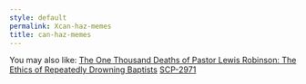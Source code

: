 ```yaml
---
style: default
permalink: Xcan-haz-memes
title: can-haz-memes
---
```

You may also like:
[The One Thousand Deaths of Pastor Lewis Robinson: The Ethics of Repeatedly Drowning Baptists](http://scp-wiki.net/the-one-thousand-deaths-of-pastor-lewis-robinson-the-ethics)
[SCP-2971](http://scp-wiki.net/scp-2971)